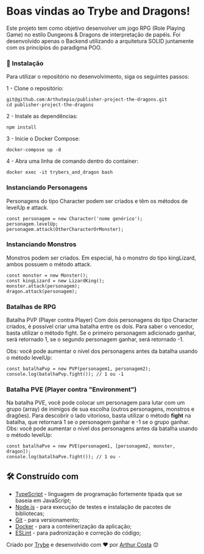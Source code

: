 # Boas vindas ao Trybe and Dragons!

Este projeto tem como objetivo desenvolver um jogo RPG (Role Playing Game) no estilo Dungeons & Dragons de interpretação de papéis. Foi desenvolvido apenas o Backend utilizando a arquitetura SOLID juntamente com os princípios do paradigma POO.


### 🔧 Instalação
Para utilizar o repositório no desenvolvimento, siga os seguintes passos:

1 - Clone o repositório: 
```
git@github.com:Arthutepio/publisher-project-the-dragons.git
cd publisher-project-the-dragons
```
2 - Instale as dependências:
```
npm install
```
3 - Inicie o Docker Compose:
```
docker-compose up -d
```
4 - Abra uma linha de comando dentro do container:
```
docker exec -it trybers_and_dragon bash
```

### Instanciando Personagens
Personagens do tipo Character podem ser criados e têm os métodos de levelUp e attack.
```
const personagem = new Character('nome genérico');
personagem.levelUp;
personagem.attack(OtherCharacterOrMonster);
```
### Instanciando Monstros
Monstros podem ser criados. Em especial, há o monstro do tipo kingLizard, ambos possuem o método attack.
```
const monster = new Monster();
const kingLizard = new LizardKing();
monster.attack(personagem);
dragon.attack(personagem);
```
### Batalhas de RPG
Batalha PVP (Player contra Player)
Com dois personagens do tipo Character criados, é possível criar uma batalha entre os dois. Para saber o vencedor, basta utilizar o método fight. Se o primeiro personagem adicionado ganhar, será retornado 1, se o segundo personagem ganhar, será retornado -1.

Obs: você pode aumentar o nível dos personagens antes da batalha usando o método levelUp:
```
const batalhaPvp = new PVP(personagem1, personagem2);
console.log(batalhaPvp.fight()); // 1 ou -1
```

### Batalha PVE (Player contra "Environment")
Na batalha PVE, você pode colocar um personagem para lutar com um grupo (array) de inimigos de sua escolha (outros personagens, monstros e dragões). Para descobrir o lado vitorioso, basta utilizar o método **fight** na batalha, que retornará 1 se o personagem ganhar e -1 se o grupo ganhar.
Obs: você pode aumentar o nível dos personagens antes da batalha usando o método levelUp:
```
const batalhaPve = new PVE(personagem1, [personagem2, monster, dragon]);
console.log(batalhaPve.fight()); // 1 ou -
```

## 🛠️ Construído com
* [TypeScript](https://www.typescriptlang.org/) - linguagem de programação fortemente tipada que se baseia em JavaScript;
* [Node.js](https://nodejs.org/pt-br/docs/) - para execução de testes e instalação de pacotes de bibliotecas;
* [Git](https://git-scm.com/doc) - para versionamento;
* [Docker](https://www.docker.com/) - para a conteinerização da aplicação;
* [ESLint](https://eslint.org/docs/latest/) - para padronização e correção do código;

Criado por [Trybe](https://www.betrybe.com/) e desenvolvido com ❤️ por [Arthur Costa](https://www.linkedin.com/in/arthutepio/) 😊
